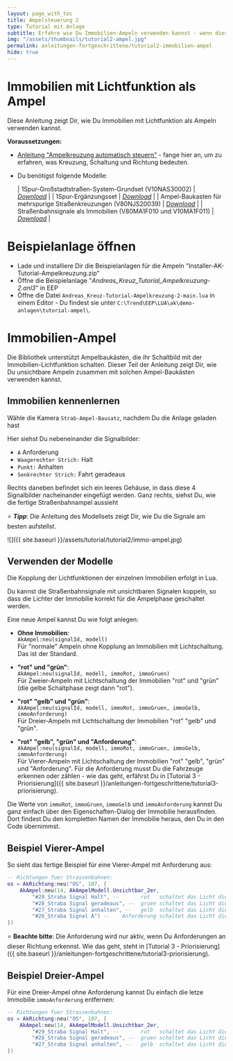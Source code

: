 ```yaml
---
layout: page_with_toc
title: Ampelsteuerung 2
type: Tutorial mit Anlage
subtitle: Erfahre wie Du Immobilien-Ampeln verwenden kannst - wenn diese auf Licht ein- und ausschalten basieren.
img: "/assets/thumbnails/tutorial2-ampel.jpg"
permalink: anleitungen-fortgeschrittene/tutorial2-immobilien-ampel
hide: true
---
```

# Immobilien mit Lichtfunktion als Ampel

<p class="lead"> Diese Anleitung zeigt Dir, wie Du Immobilien mit Lichtfunktion als Ampeln verwenden kannst.</p>

**Voraussetzungen:**
* [Anleitung "Ampelkreuzung automatisch steuern"](ampelkreuzung) - fange hier an, um zu erfahren, was Kreuzung, Schaltung und Richtung bedeuten.

* Du benötigst folgende Modelle:

  | 1Spur-Großstadtstraßen-System-Grundset (V10NAS30002)  | _[Download](https://eepshopping.de/1spur-gro%C3%83%C6%92%C3%82%C5%B8stadtstra%C3%83%C6%92%C3%82%C5%B8en-system-grundset%7C7656.html)_  |
  | 1Spur-Ergänzungsset  | _[Download](https://www.eepforum.de/filebase/file/215-freeset-zu-meinem-1spur-strassensystem/)_  |
  | Ampel-Baukasten für mehrspurige Straßenkreuzungen (V80NJS20039) | _[Download](https://eepshopping.de/ampel-baukasten-f%C3%83%C6%92%C3%82%C2%BCr-mehrspurige-stra%C3%83%C6%92%C3%82%C5%B8enkreuzungen%7C6624.html)_ |
  | Straßenbahnsignale als Immobilien (V80MA1F010 und V10MA1F011) | _[Download](http://www.eep.euma.de/download/)_ |

# Beispielanlage öffnen

* Lade und installiere Dir die Beispielanlagen für die Ampeln "Installer-AK-Tutorial-Ampelkreuzung.zip"
* Öffne die Beispielanlage "*Andreas_Kreuz_Tutorial_Ampelkreuzung-2.anl3*" in EEP
* Öffne die Datei `Andreas_Kreuz-Tutorial-Ampelkreuzung-2-main.lua` in einem Editor - Du findest sie unter `C:\Trend\EEP\LUA\ak\demo-anlagen\tutorial-ampel\`.


# Immobilien-Ampel

Die Bibliothek unterstützt Ampelbaukästen, die ihr Schaltbild mit der Immobilien-Lichtfunktion schalten. Dieser Teil der Anleitung zeigt Dir, wie Du unsichtbare Ampeln zusammen mit solchen Ampel-Baukästen verwenden kannst.


## Immobilien kennenlernen

Wähle die Kamera `Strab-Ampel-Bausatz`, nachdem Du die Anlage geladen hast

Hier siehst Du nebeneinander die Signalbilder:
* `A` Anforderung
* `Waagerechter Strich:` Halt
* `Punkt:` Anhalten
* `Senkrechter Strich:` Fahrt geradeaus

Rechts daneben befindet sich ein leeres Gehäuse, in dass diese 4 Signalbilder nacheinander eingefügt werden. Ganz rechts, siehst Du, wie die fertige Straßenbahnampel aussieht

:star: **_Tipp_**: Die Anleitung des Modellsets zeigt Dir, wie Du die Signale am besten aufstellst.

![]({{ site.baseurl }}/assets/tutorial/tutorial2/immo-ampel.jpg)

## Verwenden der Modelle

Die Kopplung der Lichtfunktionen der einzelnen Immobilien erfolgt in Lua.

Du kannst die Straßenbahnsignale mit unsichtbaren Signalen koppeln, so dass die Lichter der Immobilie korrekt für die Ampelphase geschaltet werden.

Eine neue Ampel kannst Du wie folgt anlegen:

* **Ohne Immobilien**: <br>
  `AkAmpel:neu(signalId, modell)`<br>
  Für "normale" Ampeln ohne Kopplung an Immobilien mit Lichtschaltung. Das ist der Standard.

* **"rot" und "grün"**:<br>
  `AkAmpel:neu(signalId, modell, immoRot, immoGruen)`<br>
  Für Zweier-Ampeln mit Lichtschaltung der Immobilien "rot" und "grün" (die gelbe Schaltphase zeigt dann "rot").

* **"rot" "gelb" und "grün"**:<br>
  `AkAmpel:neu(signalId, modell, immoRot, immoGruen, immoGelb, immoAnforderung)`<br>Für Dreier-Ampeln mit Lichtschaltung der Immobilien "rot" "gelb" und "grün".

* **"rot" "gelb", "grün" und "Anforderung"**:<br>
  `AkAmpel:neu(signalId, modell, immoRot, immoGruen, immoGelb, immoAnforderung)`<br>Für Vierer-Ampeln mit Lichtschaltung der Immobilien "rot" "gelb", "grün" und "Anforderung". Für die Anforderung musst Du die Fahrzeuge erkennen oder zählen - wie das geht, erfährst Du in [Tutorial 3 - Priorisierung]({{ site.baseurl }}/anleitungen-fortgeschrittene/tutorial3-priorisierung).

Die Werte von `immoRot`, `immoGruen`, `immoGelb` und `immoAnforderung` kannst Du ganz einfach über den Eigenschaften-Dialog der Immobilie herausfinden. Dort findest Du den kompletten Namen der Immobilie heraus, den Du in den Code übernimmst.

## Beispiel Vierer-Ampel

So sieht das fertige Beispiel für eine Vierer-Ampel mit Anforderung aus:
  ```lua
  -- Richtungen fuer Strassenbahnen:
  os = AkRichtung:neu("OS", 107, {
      AkAmpel:neu(14, AkAmpelModell.Unsichtbar_2er,
          "#29_Straba Signal Halt", --       rot   schaltet das Licht dieser Immobilie ein
          "#28_Straba Signal geradeaus", --  gruen schaltet das Licht dieser Immobilie ein
          "#27_Straba Signal anhalten", --   gelb  schaltet das Licht dieser Immobilie ein
          "#26_Straba Signal A") --    Anforderung schaltet das Licht dieser Immobilie ein
  })
  ```

:star: **Beachte bitte**: Die Anforderung wird nur aktiv, wenn Du Anforderungen an dieser Richtung erkennst. Wie das geht, steht in [Tutorial 3 - Priorisierung]({{ site.baseurl }}/anleitungen-fortgeschrittene/tutorial3-priorisierung).

## Beispiel Dreier-Ampel

Für eine Dreier-Ampel ohne Anforderung kannst Du einfach die letze Immobilie `immoAnforderung` entfernen:

  ```lua
  -- Richtungen fuer Strassenbahnen:
  os = AkRichtung:neu("OS", 107, {
      AkAmpel:neu(14, AkAmpelModell.Unsichtbar_2er,
          "#29_Straba Signal Halt", --       rot   schaltet das Licht dieser Immobilie ein
          "#28_Straba Signal geradeaus", --  gruen schaltet das Licht dieser Immobilie ein
          "#27_Straba Signal anhalten", --   gelb  schaltet das Licht dieser Immobilie ein
  })
  ```

